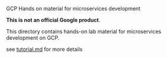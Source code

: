 GCP Hands on material for microservices development

**This is not an official Google product**.

This directory contains hands-on lab material for microservices development on GCP.

see [tutorial.md](tutorial.md) for more details
